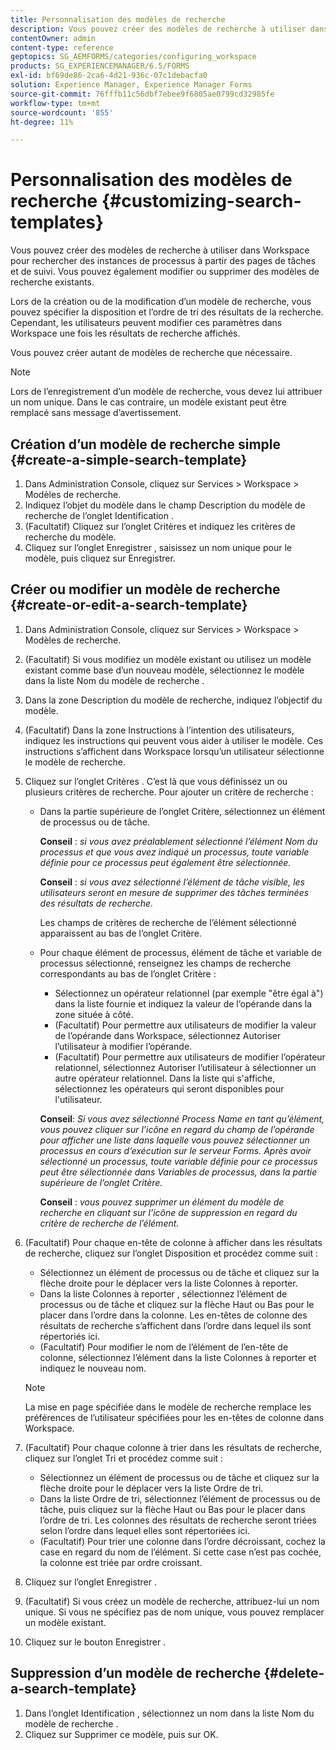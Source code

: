 ```yaml
---
title: Personnalisation des modèles de recherche
description: Vous pouvez créer des modèles de recherche à utiliser dans Workspace pour rechercher des instances de processus à partir des pages de tâches et de suivi. Vous pouvez également modifier ou supprimer des modèles de recherche existants.
contentOwner: admin
content-type: reference
geptopics: SG_AEMFORMS/categories/configuring_workspace
products: SG_EXPERIENCEMANAGER/6.5/FORMS
exl-id: bf69de86-2ca6-4d21-936c-07c1debacfa0
solution: Experience Manager, Experience Manager Forms
source-git-commit: 76fffb11c56dbf7ebee9f6805ae0799cd32985fe
workflow-type: tm+mt
source-wordcount: '855'
ht-degree: 11%

---
```


# Personnalisation des modèles de recherche {#customizing-search-templates}

Vous pouvez créer des modèles de recherche à utiliser dans Workspace pour rechercher des instances de processus à partir des pages de tâches et de suivi. Vous pouvez également modifier ou supprimer des modèles de recherche existants.

Lors de la création ou de la modification d’un modèle de recherche, vous pouvez spécifier la disposition et l’ordre de tri des résultats de la recherche. Cependant, les utilisateurs peuvent modifier ces paramètres dans Workspace une fois les résultats de recherche affichés.

Vous pouvez créer autant de modèles de recherche que nécessaire.

>[!NOTE]
>
>Lors de l’enregistrement d’un modèle de recherche, vous devez lui attribuer un nom unique. Dans le cas contraire, un modèle existant peut être remplacé sans message d’avertissement.

## Création d’un modèle de recherche simple {#create-a-simple-search-template}

1. Dans Administration Console, cliquez sur Services > Workspace > Modèles de recherche.
1. Indiquez l’objet du modèle dans le champ Description du modèle de recherche de l’onglet Identification .
1. (Facultatif) Cliquez sur l’onglet Critères et indiquez les critères de recherche du modèle.
1. Cliquez sur l’onglet Enregistrer , saisissez un nom unique pour le modèle, puis cliquez sur Enregistrer.

## Créer ou modifier un modèle de recherche {#create-or-edit-a-search-template}

1. Dans Administration Console, cliquez sur Services > Workspace > Modèles de recherche.
1. (Facultatif) Si vous modifiez un modèle existant ou utilisez un modèle existant comme base d’un nouveau modèle, sélectionnez le modèle dans la liste Nom du modèle de recherche .
1. Dans la zone Description du modèle de recherche, indiquez l’objectif du modèle.
1. (Facultatif) Dans la zone Instructions à l’intention des utilisateurs, indiquez les instructions qui peuvent vous aider à utiliser le modèle. Ces instructions s’affichent dans Workspace lorsqu’un utilisateur sélectionne le modèle de recherche.
1. Cliquez sur l’onglet Critères . C’est là que vous définissez un ou plusieurs critères de recherche. Pour ajouter un critère de recherche :

   * Dans la partie supérieure de l’onglet Critère, sélectionnez un élément de processus ou de tâche.

     **Conseil** : *si vous avez préalablement sélectionné l’élément Nom du processus et que vous avez indiqué un processus, toute variable définie pour ce processus peut également être sélectionnée.*

     **Conseil** : *si vous avez sélectionné l’élément de tâche visible, les utilisateurs seront en mesure de supprimer des tâches terminées des résultats de recherche.*

     Les champs de critères de recherche de l’élément sélectionné apparaissent au bas de l’onglet Critère.

   * Pour chaque élément de processus, élément de tâche et variable de processus sélectionné, renseignez les champs de recherche correspondants au bas de l’onglet Critère :

      * Sélectionnez un opérateur relationnel (par exemple &quot;être égal à&quot;) dans la liste fournie et indiquez la valeur de l’opérande dans la zone située à côté.
      * (Facultatif) Pour permettre aux utilisateurs de modifier la valeur de l’opérande dans Workspace, sélectionnez Autoriser l’utilisateur à modifier l’opérande.
      * (Facultatif) Pour permettre aux utilisateurs de modifier l’opérateur relationnel, sélectionnez Autoriser l’utilisateur à sélectionner un autre opérateur relationnel. Dans la liste qui s&#39;affiche, sélectionnez les opérateurs qui seront disponibles pour l&#39;utilisateur.

     **Conseil**: *Si vous avez sélectionné Process Name en tant qu’élément, vous pouvez cliquer sur l’icône en regard du champ de l’opérande pour afficher une liste dans laquelle vous pouvez sélectionner un processus en cours d’exécution sur le serveur Forms. Après avoir sélectionné un processus, toute variable définie pour ce processus peut être sélectionnée dans Variables de processus, dans la partie supérieure de l’onglet Critère.*

     **Conseil** : *vous pouvez supprimer un élément du modèle de recherche en cliquant sur l’icône de suppression en regard du critère de recherche de l’élément.*

1. (Facultatif) Pour chaque en-tête de colonne à afficher dans les résultats de recherche, cliquez sur l’onglet Disposition et procédez comme suit :

   * Sélectionnez un élément de processus ou de tâche et cliquez sur la flèche droite pour le déplacer vers la liste Colonnes à reporter.
   * Dans la liste Colonnes à reporter , sélectionnez l’élément de processus ou de tâche et cliquez sur la flèche Haut ou Bas pour le placer dans l’ordre dans la colonne. Les en-têtes de colonne des résultats de recherche s’affichent dans l’ordre dans lequel ils sont répertoriés ici.
   * (Facultatif) Pour modifier le nom de l’élément de l’en-tête de colonne, sélectionnez l’élément dans la liste Colonnes à reporter et indiquez le nouveau nom.

   >[!NOTE]
   >
   >La mise en page spécifiée dans le modèle de recherche remplace les préférences de l’utilisateur spécifiées pour les en-têtes de colonne dans Workspace.

1. (Facultatif) Pour chaque colonne à trier dans les résultats de recherche, cliquez sur l’onglet Tri et procédez comme suit :

   * Sélectionnez un élément de processus ou de tâche et cliquez sur la flèche droite pour le déplacer vers la liste Ordre de tri.
   * Dans la liste Ordre de tri, sélectionnez l’élément de processus ou de tâche, puis cliquez sur la flèche Haut ou Bas pour le placer dans l’ordre de tri. Les colonnes des résultats de recherche seront triées selon l’ordre dans lequel elles sont répertoriées ici.
   * (Facultatif) Pour trier une colonne dans l’ordre décroissant, cochez la case en regard du nom de l’élément. Si cette case n’est pas cochée, la colonne est triée par ordre croissant.

1. Cliquez sur l’onglet Enregistrer .
1. (Facultatif) Si vous créez un modèle de recherche, attribuez-lui un nom unique. Si vous ne spécifiez pas de nom unique, vous pouvez remplacer un modèle existant.
1. Cliquez sur le bouton Enregistrer .

## Suppression d’un modèle de recherche {#delete-a-search-template}

1. Dans l’onglet Identification , sélectionnez un nom dans la liste Nom du modèle de recherche .
1. Cliquez sur Supprimer ce modèle, puis sur OK.
